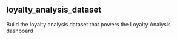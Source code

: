 ## loyalty_analysis_dataset

Build the loyalty analysis dataset that powers the Loyalty Analysis dashboard

